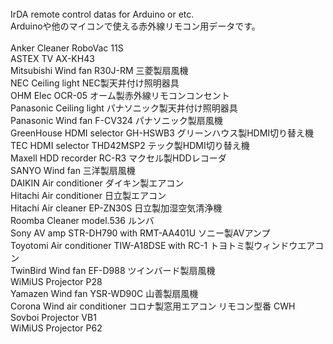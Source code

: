 <br>
IrDA remote control datas for Arduino or etc.<br>
Arduinoや他のマイコンで使える赤外線リモコン用データです。<br>
<br>
Anker Cleaner RoboVac 11S<br>
ASTEX TV AX-KH43<br>
Mitsubishi Wind fan R30J-RM 三菱製扇風機<br>
NEC Ceiling light NEC製天井付け照明器具<br>
OHM Elec OCR-05 オーム製赤外線リモコンコンセント<br>
Panasonic Ceiling light パナソニック製天井付け照明器具<br>
Panasonic Wind fan F-CV324 パナソニック製扇風機<br>
GreenHouse HDMI selector GH-HSWB3 グリーンハウス製HDMI切り替え機<br>
TEC HDMI selector THD42MSP2 テック製HDMI切り替え機<br>
Maxell HDD recorder RC-R3 マクセル製HDDレコーダ<br>
SANYO Wind fan 三洋製扇風機<br>
DAIKIN Air conditioner ダイキン製エアコン<br>
Hitachi Air conditioner 日立製エアコン<br>
Hitachi Air cleaner EP-ZN30S 日立製加湿空気清浄機<br>
Roomba Cleaner model.536 ルンバ<br>
Sony AV amp STR-DH790 with RMT-AA401U ソニー製AVアンプ<br>
Toyotomi Air conditioner TIW-A18DSE with RC-1 トヨトミ製ウィンドウエアコン<br>
TwinBird Wind fan EF-D988 ツインバード製扇風機<br>
WiMiUS Projector P28<br>
Yamazen Wind fan YSR-WD90C 山善製扇風機<br>
Corona Wind air conditioner コロナ製窓用エアコン リモコン型番 CWH<br>
Sovboi Projector VB1<br>
WiMiUS Projector P62<br>
<br>
